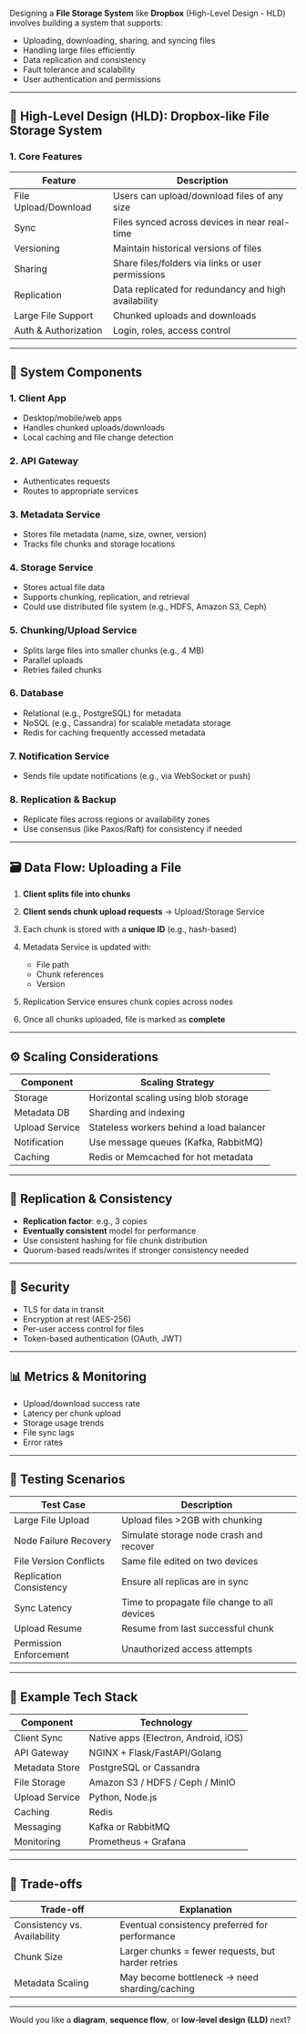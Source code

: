 Designing a **File Storage System** like **Dropbox** (High-Level Design - HLD) involves building a system that supports:

* Uploading, downloading, sharing, and syncing files
* Handling large files efficiently
* Data replication and consistency
* Fault tolerance and scalability
* User authentication and permissions

---

## 📐 High-Level Design (HLD): Dropbox-like File Storage System

### 1. **Core Features**

| Feature              | Description                                          |
| -------------------- | ---------------------------------------------------- |
| File Upload/Download | Users can upload/download files of any size          |
| Sync                 | Files synced across devices in near real-time        |
| Versioning           | Maintain historical versions of files                |
| Sharing              | Share files/folders via links or user permissions    |
| Replication          | Data replicated for redundancy and high availability |
| Large File Support   | Chunked uploads and downloads                        |
| Auth & Authorization | Login, roles, access control                         |

---

## 🧱 System Components

### 1. **Client App**

* Desktop/mobile/web apps
* Handles chunked uploads/downloads
* Local caching and file change detection

### 2. **API Gateway**

* Authenticates requests
* Routes to appropriate services

### 3. **Metadata Service**

* Stores file metadata (name, size, owner, version)
* Tracks file chunks and storage locations

### 4. **Storage Service**

* Stores actual file data
* Supports chunking, replication, and retrieval
* Could use distributed file system (e.g., HDFS, Amazon S3, Ceph)

### 5. **Chunking/Upload Service**

* Splits large files into smaller chunks (e.g., 4 MB)
* Parallel uploads
* Retries failed chunks

### 6. **Database**

* Relational (e.g., PostgreSQL) for metadata
* NoSQL (e.g., Cassandra) for scalable metadata storage
* Redis for caching frequently accessed metadata

### 7. **Notification Service**

* Sends file update notifications (e.g., via WebSocket or push)

### 8. **Replication & Backup**

* Replicate files across regions or availability zones
* Use consensus (like Paxos/Raft) for consistency if needed

---

## 🗃️ Data Flow: Uploading a File

1. **Client splits file into chunks**
2. **Client sends chunk upload requests** → Upload/Storage Service
3. Each chunk is stored with a **unique ID** (e.g., hash-based)
4. Metadata Service is updated with:

   * File path
   * Chunk references
   * Version
5. Replication Service ensures chunk copies across nodes
6. Once all chunks uploaded, file is marked as **complete**

---

## ⚙️ Scaling Considerations

| Component      | Scaling Strategy                         |
| -------------- | ---------------------------------------- |
| Storage        | Horizontal scaling using blob storage    |
| Metadata DB    | Sharding and indexing                    |
| Upload Service | Stateless workers behind a load balancer |
| Notification   | Use message queues (Kafka, RabbitMQ)     |
| Caching        | Redis or Memcached for hot metadata      |

---

## 🔁 Replication & Consistency

* **Replication factor**: e.g., 3 copies
* **Eventually consistent** model for performance
* Use consistent hashing for file chunk distribution
* Quorum-based reads/writes if stronger consistency needed

---

## 🔐 Security

* TLS for data in transit
* Encryption at rest (AES-256)
* Per-user access control for files
* Token-based authentication (OAuth, JWT)

---

## 📊 Metrics & Monitoring

* Upload/download success rate
* Latency per chunk upload
* Storage usage trends
* File sync lags
* Error rates

---

## 🧪 Testing Scenarios

| Test Case               | Description                                  |
| ----------------------- | -------------------------------------------- |
| Large File Upload       | Upload files >2GB with chunking              |
| Node Failure Recovery   | Simulate storage node crash and recover      |
| File Version Conflicts  | Same file edited on two devices              |
| Replication Consistency | Ensure all replicas are in sync              |
| Sync Latency            | Time to propagate file change to all devices |
| Upload Resume           | Resume from last successful chunk            |
| Permission Enforcement  | Unauthorized access attempts                 |

---

## 📁 Example Tech Stack

| Component      | Technology                           |
| -------------- | ------------------------------------ |
| Client Sync    | Native apps (Electron, Android, iOS) |
| API Gateway    | NGINX + Flask/FastAPI/Golang         |
| Metadata Store | PostgreSQL or Cassandra              |
| File Storage   | Amazon S3 / HDFS / Ceph / MinIO      |
| Upload Service | Python, Node.js                      |
| Caching        | Redis                                |
| Messaging      | Kafka or RabbitMQ                    |
| Monitoring     | Prometheus + Grafana                 |

---

## 🧠 Trade-offs

| Trade-off                    | Explanation                                        |
| ---------------------------- | -------------------------------------------------- |
| Consistency vs. Availability | Eventual consistency preferred for performance     |
| Chunk Size                   | Larger chunks = fewer requests, but harder retries |
| Metadata Scaling             | May become bottleneck → need sharding/caching      |

---

Would you like a **diagram**, **sequence flow**, or **low-level design (LLD)** next?
